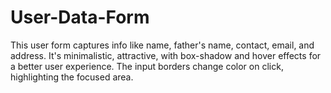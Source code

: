 # User-Data-Form
This user form captures info like name, father's name, contact, email, and address. It's minimalistic, attractive, with box-shadow and hover effects for a better user experience. The input borders change color on click, highlighting the focused area.
